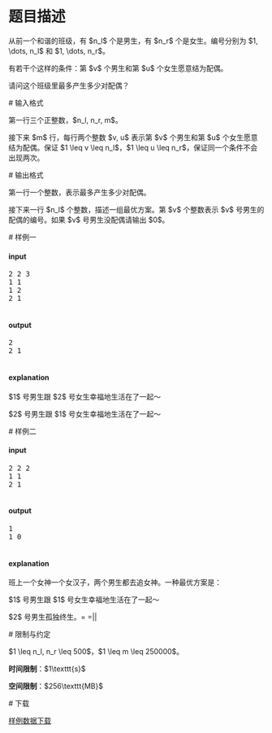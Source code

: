 # 题目描述

<p>从前一个和谐的班级，有 $n_l$ 个是男生，有 $n_r$ 个是女生。编号分别为 $1, \dots, n_l$ 和 $1, \dots, n_r$。</p>
<p>有若干个这样的条件：第 $v$ 个男生和第 $u$ 个女生愿意结为配偶。</p>
<p>请问这个班级里最多产生多少对配偶？</p>
# 输入格式


<p>第一行三个正整数，$n_l, n_r, m$。</p>
<p>接下来 $m$ 行，每行两个整数 $v, u$ 表示第 $v$ 个男生和第 $u$ 个女生愿意结为配偶。保证 $1 \leq v \leq n_l$，$1 \leq u \leq n_r$，保证同一个条件不会出现两次。</p>
# 输出格式


<p>第一行一个整数，表示最多产生多少对配偶。</p>
<p>接下来一行 $n_l$ 个整数，描述一组最优方案。第 $v$ 个整数表示 $v$ 号男生的配偶的编号。如果 $v$ 号男生没配偶请输出 $0$。</p>
# 样例一


<h4>input</h4>
<pre>2 2 3
1 1
1 2
2 1

</pre>

<h4>output</h4>
<pre>2
2 1

</pre>

<h4>explanation</h4>
<p>$1$ 号男生跟 $2$ 号女生幸福地生活在了一起～</p>
<p>$2$ 号男生跟 $1$ 号女生幸福地生活在了一起～</p>
# 样例二


<h4>input</h4>
<pre>2 2 2
1 1
2 1

</pre>

<h4>output</h4>
<pre>1
1 0

</pre>

<h4>explanation</h4>
<p>班上一个女神一个女汉子，两个男生都去追女神。一种最优方案是：</p>
<p>$1$ 号男生跟 $1$ 号女生幸福地生活在了一起～</p>
<p>$2$ 号男生孤独终生。= =||</p>
# 限制与约定


<p>$1 \leq n_l, n_r \leq 500$，$1 \leq m \leq 250000$。</p>
<p><strong>时间限制</strong>：$1\texttt{s}$</p>
<p><strong>空间限制</strong>：$256\texttt{MB}$</p>
# 下载


<p><a href="/download.php?type=problem&amp;id=78">样例数据下载</a></p>
